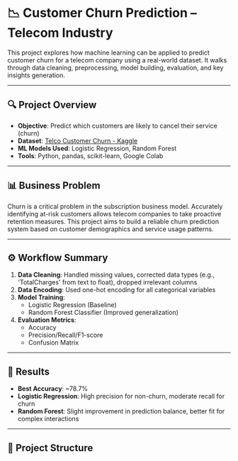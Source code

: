 # 📉 Customer Churn Prediction – Telecom Industry

This project explores how machine learning can be applied to predict customer churn for a telecom company using a real-world dataset. It walks through data cleaning, preprocessing, model building, evaluation, and key insights generation.

---

## 🔍 Project Overview

- **Objective**: Predict which customers are likely to cancel their service (churn)
- **Dataset**: [Telco Customer Churn - Kaggle](https://www.kaggle.com/datasets/blastchar/telco-customer-churn)
- **ML Models Used**: Logistic Regression, Random Forest
- **Tools**: Python, pandas, scikit-learn, Google Colab

---

## 📊 Business Problem

Churn is a critical problem in the subscription business model. Accurately identifying at-risk customers allows telecom companies to take proactive retention measures. This project aims to build a reliable churn prediction system based on customer demographics and service usage patterns.

---

## ⚙️ Workflow Summary

1. **Data Cleaning**: Handled missing values, corrected data types (e.g., 'TotalCharges' from text to float), dropped irrelevant columns  
2. **Data Encoding**: Used one-hot encoding for all categorical variables  
3. **Model Training**:
   - Logistic Regression (Baseline)
   - Random Forest Classifier (Improved generalization)
4. **Evaluation Metrics**:
   - Accuracy
   - Precision/Recall/F1-score
   - Confusion Matrix

---

## 🧠 Results

- **Best Accuracy**: ~78.7%
- **Logistic Regression**: High precision for non-churn, moderate recall for churn
- **Random Forest**: Slight improvement in prediction balance, better fit for complex interactions

---

## 📁 Project Structure

